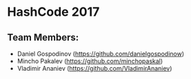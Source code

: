 # HashCode 2017

Team Members:
-------------

- Daniel Gospodinov (https://github.com/danielgospodinow)
- Mincho Pakalev (https://github.com/minchopaskal)
- Vladimir Ananiev (https://github.com/VladimirAnaniev)
